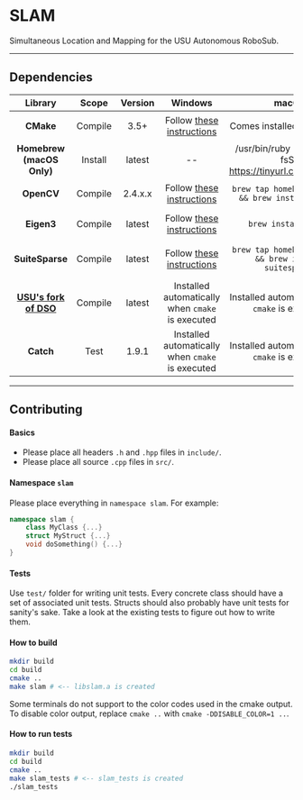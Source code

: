 
# SLAM
Simultaneous Location and Mapping for the USU Autonomous RoboSub.

---

## Dependencies

| Library                                              | Scope   | Version   | Windows                                                  | macOS                                                        | Linux                                             |
| :--------------------------------------------------: | :-----: | :-------: | :------------------------------------------------------: | :----------------------------------------------------------: | :-----------------------------------------------: |
| **CMake**                                            | Compile | 3.5+      | Follow [these instructions](https://tinyurl.com/lmtdwax) | Comes installed with Xcode.                                  | `sudo apt-get install build-essential cmake`      |
| **Homebrew (macOS Only)**                            | Install | latest    | --                                                       | /usr/bin/ruby -e "$(curl -fsSL https://tinyurl.com/oe9dlto)" | --                                                |
| **OpenCV**                                           | Compile | 2.4.x.x   | Follow [these instructions](https://tinyurl.com/kyeab9u) | `brew tap homebrew/science && brew install opencv`           | `sudo apt-get install libopencv-dev`              |
| **Eigen3**                                           | Compile | latest    | Follow [these instructions](https://tinyurl.com/lo3m36b) | `brew install eigen`                                         | `sudo apt-get install libeigen3-dev`              |
| **SuiteSparse**                                      | Compile | latest    | Follow [these instructions](https://tinyurl.com/lx7d82c) | `brew tap homebrew/science && brew install suitesparse`      | `sudo apt-get install libsuitesparse-dev`         |
| **[USU's fork of DSO](https://tinyurl.com/k8r7sod)** | Compile | latest    | Installed automatically when `cmake` is executed         | Installed automatically when `cmake` is executed             | Installed automatically when `cmake` is executed  |
| **Catch**                                            | Test    | 1.9.1     | Installed automatically when `cmake` is executed         | Installed automatically when `cmake` is executed             | Installed automatically when `cmake` is executed  |
    

---

## Contributing

#### Basics

- Please place all headers `.h` and `.hpp` files in `include/`.
- Please place all source `.cpp` files in `src/`.

#### Namespace `slam`

Please place everything in `namespace slam`. For example:

```c++
namespace slam {
    class MyClass {...}
    struct MyStruct {...}
    void doSomething() {...}
}
```

#### Tests

Use `test/` folder for writing unit tests. Every concrete class 
should have a set of associated unit tests. Structs should also 
probably have unit tests for sanity's sake. Take a look at the
existing tests to figure out how to write them.

#### How to build
```bash
mkdir build
cd build
cmake ..
make slam # <-- libslam.a is created
```
Some terminals do not support to the color codes used in the cmake output. To disable color output, replace `cmake ..` with `cmake -DDISABLE_COLOR=1 ..`.

#### How to run tests
```bash
mkdir build
cd build
cmake ..
make slam_tests # <-- slam_tests is created
./slam_tests
```
